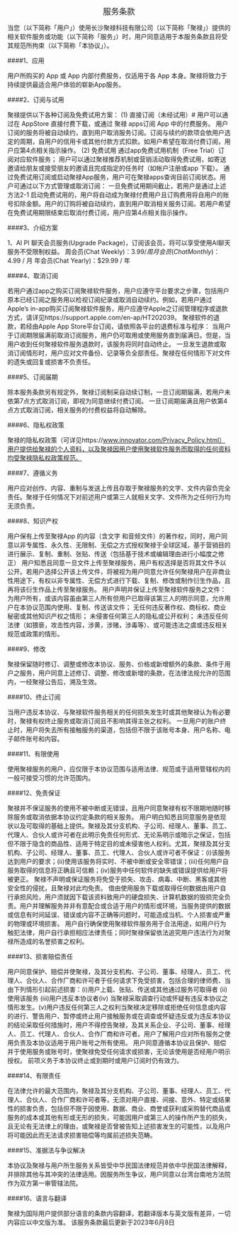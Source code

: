 <center><text style="font-size:18px">服务条款</text></center>

当您（以下简称「用户」）使用长沙聚禄科技有限公司（以下简称「聚禄」）提供的相关软件服务或功能（以下简称「服务」）时，用户同意适用于本服务条款且将受其规范所拘束（以下简称「本协议」）。

####1、应用

用户所购买的 App 或 App 内部付费服务，仅适用于各 App 本身。聚禄将致力于持续提供最适合用户体验的崭新App服务。

####2、订阅与试用

聚禄提供以下各种订阅及免费试用方案：
(1) 直接订阅（未经试用）#
用户可以通过在 AppStore 直接付费下载，或通过 聚禄 apps订阅 App 中的付费服务。
用户订阅的服务将被自动续约，直到用户取消服务订阅。订阅与续约的款项会依用户选定的周期，自用户的信用卡或其他付款方式扣款。如用户希望在取消付费订阅，用户应第4点相关指示操作。
(2) 免费试用
通过app免费试用机制（Free Trial）订阅对应软件服务；
用户可以通过聚禄推荐机制或营销活动取得免费试用，如寄送邀请给朋友或接受朋友的邀请且完成指定的任务时（如帐户注册或app 下载）。
通过免费试用订阅或启动聚禄App服务，用户可在聚禄apps查询目前订阅状态。用户可通过以下方式管理或取消订阅：
一旦免费试用期间截止，若用户是通过上述方法2-1 启动免费试用的，用户将自动成为聚禄付费用户且订购费用将自用户的账号扣除金额。用户的订购将被自动续约，直到用户取消相关服务订阅。若用户希望在免费试用期限结束后取消付费订阅，用户应第4点相关指示操作。

####3、介绍方案

1、AI PI 聊天会员服务(Upgrade Package)，订阅该会员，将可以享受使用AI聊天服务不受限制权益。
周会员(Chat Weekly)：$3.99 / 周
月会员(Chat Monthly)：$4.99 / 月
年会员(Chat Yearly)：$29.99 / 年


####4、取消订阅

若用户通过app之购买订阅聚禄软件服务，用户应遵守平台要求之步骤，包括用户原本已经订阅之服务用以检视订阅纪录或取消自动续约。例如，若用户通过Apple’s in-app购买订阅聚禄软件服务，用户应遵守Apple之订阅管理程序或退款方式，请详见https://support.apple.com/en-ap/HT202039。
聚禄软件的退款，若经由Apple App Store平台订阅，请依照各平台的退费标准与程序：
当用户于订阅期限届满前取消订阅服务，用户仍可取用或使用服务直到届满日。但是，当用户收到任何聚禄软件服务退款时，该服务将同时自动终止。
一旦发生退款或取消订阅情形时，用户应对文件备份、记录等负全部责任。聚禄在任何情形下对文件的遗失或回复或损害不负责任。


####5、订阅届期

除本服务条款另有规定外，聚禄订阅制采自动续订制，一旦订阅期届满，若用户未依第7点方式取消订阅，即视为同意继续付费订阅。
一旦订阅期届满且用户依第4点方式取消订阅，相关服务的付费权益将自动解除。

####6、隐私权政策

聚禄的隐私权政策（可详见https://www.innovator.com/Privacy_Policy.html）用户提供给聚禄的个人资料，以及聚禄因用户使用聚禄软件服务而取得的任何资料均受聚禄隐私权政策规范。

####7、遵循义务

用户应对创作、内容、重制与发送上传且存取于聚禄服务的文字、文件内容负完全责任。聚禄于任何情况下对前述用户或第三人就相关文字、文件所为之任何行为均无须负责。

####8、知识产权

用户保有上传至聚禄App 的内容（含文字 和音频文件）的著作权，同时，用户同意以非专属性、永久性、无限制、无偿之方式授权聚禄于全球区域，基于营销目的进行展示、复制、重制、张贴、传送（包括基于技术或编辑理由进行小幅度之修正）
用户知悉且同意一旦文件上传至聚禄服务，用户有权选择是否将其文件予以公开。若用户选择公开该上传文件，将被视为用户同意允许任何聚禄用户在非商业性用途下，有权以非专属性、无偿方式进行下载、复制、修改或制作衍生作品，且再将该衍生作品上传至聚禄服务。
用户声明并保证上传至聚禄软件服务之文件：
为用户所有，或该内容虽由第三人所有但用户已取得该第三人的明示同意，允许用户在本协议范围内使用、复制、传送该文件；
无任何违反著作权、商标权、商业秘密或其他知识产权之情形；
未侵害任何第三人的隐私或公开权利；
未违反任何法律（如猥亵，攻击性内容，涉黄，涉赌，涉毒等）、或可能违法之虞或违反相关规范或政策的情形。

####9、修改

聚禄保留随时修订、调整或修改本协议、服务、价格或新增额外的条款、条件于用户之服务，用户同意上述修订、调整、修改或新增的条款，在法律法规允许的范围内，一经聚禄公告后，溯及生效。

####10、终止订阅

当用户违反本协议、与聚禄软件服务相关的任何损失发生时或其他聚禄认为有必要时，聚禄有权终止服务或取消订阅且不影响其得主张之权利。
一旦用户的账户终止时，用户将失去所有接触服务的渠道，包括但不限于该账号本身、用户名称、电子邮件账号和内容。

####11、有限使用

使用聚禄服务的用户，应仅限于本协议范围与适用法律、规范或于适用管辖权内的一般可接受习惯的允许范围内。

####12、免责保证

聚禄并不保证服务的使用不被中断或无错误，且用户同意聚禄有权不限期地随时移除服务或取消依据本协议约定条款的相关服务。
用户明白知悉且同意服务是依现状以及可取得的基础上提供。聚禄及其分支机构、子公司、经理人、董事、员工、代理人、合伙人或许可者在此明示免责任何形式、无论系明示或暗示之保证，包括但不限于隐含的商品性、适用于特定目的或未侵害他人权利。尤其，聚禄及其分支机构、子公司、经理人、董事、员工、代理人、合伙人或许可者不保证：(i)该服务达到用户的要求；(ii)使用该服务将实时、不被中断或安全零错误；(iii)任何用户自服务取得的信息将正确且可信赖；(iv)服务中任何软件的缺失或错误提供给用户将被更正。
聚禄不声明或保证服务将免受于损失、攻击、病毒、中断、黑客或其他安全性的侵扰，且聚禄对此均免责。
借由使用服务下载或取得任何数据由用户自行承担风险，用户须就因下载该资料致用户的硬盘损失、计算机数据的毁损完全负责。用户并理解服务并非有意配合或合适于用户的情形或环境，当服务提供的数据或信息有时间延误、错误或内容不正确等问题时，可能造成当机、个人损害或严重的物理或环境损害。
用户自行确保使用聚禄软件服务用于合法用途，如用户行为触犯法律，用户自行承担相应法律责任；同时聚禄保留依法追究用户违法行为对聚禄所造成的名誉损害之权利。

####13、损害赔偿责任

用户同意保护、赔偿并使聚禄，及其分支机构、子公司、董事、经理人、员工、代理人、合伙人、合作厂商和许可者于任何请求下免受损害，包括合理的律师费、当由下列情形引起前述损害：(i)用户上载、张贴、传送或其他通过服务可取得者 (ii)使用该服务 (iii)用户违反本协议者(iv) 当聚禄采取调查行动或怀疑有违反本协议之情形发生。(v)用户违反任何第三人之权利当聚禄决定移除或拒绝任何信息或内容的进行、警告用户、暂停或终止用户接触服务或在调查或怀疑违反或为违反本协议的结论采取任何措施时，用户不得控告聚禄，及其关系企业、子公司、董事、经理人、员工、代理人、合伙人、合作厂商和许可者。用户了解用户应对所有服务之使用负责及本协议适用于用户账号之所有使用。
用户同意遵循本协议且保护、赔偿并于使用服务或账号时，使聚禄免受任何请求或损害，无论该使用是否经用户明示授权。
前项义务于本协议终止或到期时或用户订阅时仍有效力。


####14、有限责任

在法律允许的最大范围内，聚禄及其分支机构、子公司、董事、经理人、员工、代理人、合伙人、合作厂商和许可者等，无须对用户直接、间接、意外、特定或结果性的损害负责，包括但不限于因使用、数据、商业、商誉或获利或采购替代商品或服务的成本或其他有形或无形的损失，可能因用户或第三人的操作所产生的损失，且无论有无法律上的理由，或聚禄是否曾被告知上述损害发生的可能性，以及用户将可能因此而无法请求损害赔偿等均属前述损失范畴。

####15、准据法与争议解决

本协议及聚禄与用户所生服务关系皆受中华民国法律规范并依中华民国法律解释，并排除其他与其冲突的法律适用。因服务所生争议，用户同意以台湾台南地方法院作为双方第一审管辖法院。

####16、语言与翻译

聚禄为国际用户提供部分语言的条款内容翻译，若翻译版本与英文版有差异，一切内容应以中文版为准。
该服务条款最后更新于2023年6月8日